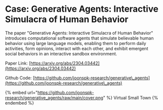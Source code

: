 # Case: Generative Agents: Interactive Simulacra of Human Behavior

The paper "Generative Agents: Interactive Simulacra of Human Behavior" introduces computational software agents that simulate believable human behavior using large language models, enabling them to perform daily activities, form opinions, interact with each other, and exhibit emergent social behaviors in an interactive sandbox environment.

Paper Link: [https://arxiv.org/abs/2304.03442](https://arxiv.org/abs/2304.03442)

Github Code: [https://github.com/joonspk-research/generative\_agents](https://github.com/joonspk-research/generative\_agents)

{% embed url="https://github.com/joonspk-research/generative_agents/raw/main/cover.png" %}
Virtual Small Town
{% endembed %}











